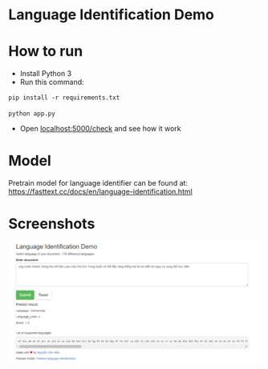 # Language Identification Demo

# How to run
- Install Python 3
- Run this command:
```text
pip install -r requirements.txt

python app.py
```
- Open [localhost:5000/check](localhost:5000/check) and see how it work

# Model

Pretrain model for language identifier can be found at: https://fasttext.cc/docs/en/language-identification.html

# Screenshots

![](asserts/language_identifier.png)